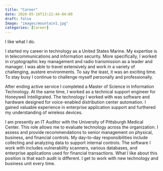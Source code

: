 ```yaml
---
title: "Career"
date: 2020-05-16T13:21:44-04:00
draft: false
Image: "images/mountain1.jpg"
categories: [Career]
---
```


<!-- # H1
## H2
### H3
#### H4
##### H5
###### H6 -->

<!-- *asterisks*      -->

<!-- 1. First ordered list item
2. Another item

* Unordered sub-list. 
1. Actual numbers don't matter, just that it's a number
⋅⋅1. Ordered sub-list
4. And another item.

⋅⋅⋅You can have properly indented paragraphs within list items. Notice the blank line above, and the leading spaces (at least one, but we'll use three here to also align the raw Markdown).

⋅⋅⋅To have a line break without a paragraph, you will need to use two trailing spaces.⋅⋅
⋅⋅⋅Note that this line is separate, but within the same paragraph.⋅⋅
⋅⋅⋅(This is contrary to the typical GFM line break behaviour, where trailing spaces are not required.)

* Unordered list can use asterisks
- Or minuses
+ Or pluses -->

<!-- ```python
num1 = 3 
num2 = 2 
print(num1 * num2)
```  -->
<!-- <iframe width="560" height="315" src="https://www.youtube.com/embed/1vq_h4myH1E" frameborder="0" allow="accelerometer; autoplay; encrypted-media; gyroscope; picture-in-picture" allowfullscreen></iframe> -->
I like what I do.

I started my career in technology as a United States Marine. My expertise is in telecommunications and information security. More specifically, I worked in cryptographic key management and radio transmission as a leader and manager. I was able to travel extensively and work in a variety of challenging, austere environments. To say the least, it was an exciting time. To stay busy I continue to challenge myself personally and professionally.                       

After ending active service I completed a Master of Science in Information Technology. At the same time, I worked as a technical support engineer for Honeywell Intelligrated. The technology I worked with was software and hardware designed for voice-enabled distribution center automation. I gained valuable experience in enterprise application support and furthered my understanding of wireless devices.

I am presently an IT Auditor with the University of Pittsburgh Medical Center. This role allows me to evaluate technology across the organization. I assess and provide recommendations to senior management on physical, business, and financial controls. My day-to-day responsibilities include collecting and analyzing data to support internal controls. The software I work with includes vulnerability scanners, various databases, and enterprise applications used for financial transactions. What I like about this position is that each audit is different. I get to work with new technology and business unit every time.
 

